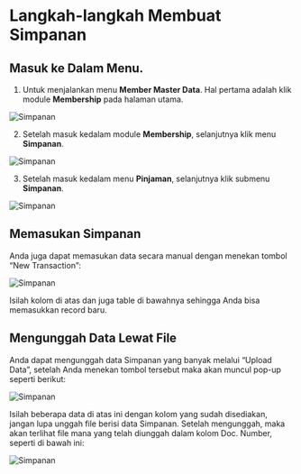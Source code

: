 #  Langkah-langkah Membuat Simpanan

## Masuk ke Dalam Menu.


1.	Untuk menjalankan menu **Member Master Data**. Hal pertama adalah klik module **Membership** pada halaman utama.

   ![Simpanan](../dokumentasi-akor/transaksi-simpanan/1.png)

2.	Setelah masuk kedalam module **Membership**, selanjutnya klik menu **Simpanan**.

   ![Simpanan](../dokumentasi-akor/transaksi-simpanan/2.png)

3.	Setelah masuk kedalam menu **Pinjaman**, selanjutnya klik submenu **Simpanan**.

   ![Simpanan](../dokumentasi-akor/transaksi-simpanan/3.png)


##	Memasukan Simpanan
Anda juga dapat memasukan data secara manual dengan menekan tombol “New Transaction”:
 
  ![Simpanan](../dokumentasi-akor/transaksi-simpanan/9.png)

Isilah kolom di atas dan juga table di bawahnya sehingga Anda bisa memasukkan record baru.

##	Mengunggah Data Lewat File
Anda dapat mengunggah data Simpanan yang banyak melalui “Upload Data”, setelah Anda menekan tombol tersebut maka akan muncul pop-up seperti berikut:

  ![Simpanan](../dokumentasi-akor/transaksi-simpanan/10.png) 

Isilah beberapa data di atas ini dengan kolom yang sudah disediakan, jangan lupa unggah file berisi data Simpanan. Setelah mengunggah, maka akan terlihat file mana yang telah diunggah dalam kolom Doc. Number, seperti di bawah ini: 

   ![Simpanan](../dokumentasi-akor/transaksi-simpanan/11.png)


